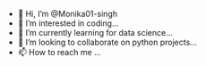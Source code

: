 - 👋 Hi, I’m @Monika01-singh
- 👀 I’m interested in coding...
- 🌱 I’m currently learning for data science...
- 💞️ I’m looking to collaborate on python projects...
- 📫 How to reach me ...

<!---
Monika01-singh/Monika01-singh is a ✨ special ✨ repository because its `README.md` (this file) appears on your GitHub profile.
You can click the Preview link to take a look at your changes.
--->
